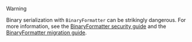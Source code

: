 > [!WARNING]
> Binary serialization with `BinaryFormatter` can be strikingly dangerous. For more information, see the [BinaryFormatter security guide](../docs/standard/serialization/binaryformatter-security-guide.md) and the [BinaryFormatter migration guide](../docs/standard/serialization/binaryformatter-migration-guide/index.md).
